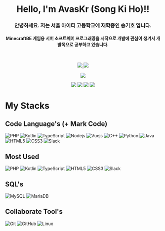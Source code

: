 <h1 align="center">Hello, I'm AvasKr (Song Ki Ho)!!</h1>
<h3 align="center">안녕하세요. 저는 서울 아이티 고등학교에 재학중인 송기호 입니다.</h3>
<h4 align="center">MinecraftBE 게임용 서버 소프트웨어 프로그래밍을 시작으로 개발에 관심이 생겨서 개발쪽으로 공부하고 있습니다.</h4>

<br>

<p align="center">
  <a href="#">
    <img src="https://github-readme-stats.vercel.app/api?username=GodVas&show_icons=true&include_all_commits=true&line_height=33&count_private=true&theme=nord" />
    <img src="https://github-readme-stats.vercel.app/api/top-langs?username=GodVas&langs_count=4&count_private=true&theme=nord" />
  </a>
  
  <br>
  
</p>

<p align="center">
  <a href="#">
    <img src="https://github-profile-trophy.vercel.app/?username=GodVas&margin-w=28&margin-h=15&theme=nord" />
  </a>
</p>


<p align="center">
  <img src="https://hits.seeyoufarm.com/api/count/incr/badge.svg?url=https%3A%2F%2Fgithub.com%2Fgjbae1212%2Fhit-counter&count_bg=%234ED78E&title_bg=%23000000&icon=codio.svg&icon_color=%23254BC1&title=hits&edge_flat=false)](https://hits.seeyoufarm.com" />
  <img src="https://img.shields.io/badge/Gmail-d14836?style=flat-square&logo=Gmail&logoColor=white&link=mailto:skh6075@gmail.com)](mailto:skh6075@gmail.com" />
  <img src="https://img.shields.io/badge/Tech%20Blog-181717?logo=GitHub&logoColor=white)](https://velog.io/@skh6075" />
  <img src="https://komarev.com/ghpvc/?username=GodVas&style=flat-square&color=green" />
</p>

# My Stacks

## Code Language's (+ Mark Code)

![PHP](https://img.shields.io/badge/-PHP-grey?style=for-the-badge&logo=PHP)
![Kotlin](https://img.shields.io/badge/-Kotlin-grey?style=for-the-badge&logo=Kotlin)
![TypeScript](https://img.shields.io/badge/-TypeScript-grey?style=for-the-badge&logo=typescript)
![Nodejs](https://img.shields.io/badge/-Nodejs-grey?style=for-the-badge&logo=Node.js)
![Vuejs](https://img.shields.io/badge/-Vuejs-grey?style=for-the-badge&logo=Vue.js)
![C++](https://img.shields.io/badge/-C++-grey?style=for-the-badge&logo=c%2B%2B)
![Python](https://img.shields.io/badge/-Python-grey?style=for-the-badge&logo=Python)
![Java](https://img.shields.io/badge/-java-grey?style=for-the-badge&logo=java)
![HTML5](https://img.shields.io/badge/-HTML5-grey?style=for-the-badge&logo=html5)
![CSS3](https://img.shields.io/badge/-CSS3-grey?style=for-the-badge&logo=css3)
![Slack](https://img.shields.io/badge/-Slack-grey?style=for-the-badge&logo=Slack)

## Most Used

![PHP](https://img.shields.io/badge/-PHP-grey?style=for-the-badge&logo=PHP)
![Kotlin](https://img.shields.io/badge/-Kotlin-grey?style=for-the-badge&logo=Kotlin)
![TypeScript](https://img.shields.io/badge/-TypeScript-grey?style=for-the-badge&logo=typescript)
![HTML5](https://img.shields.io/badge/-HTML5-grey?style=for-the-badge&logo=html5)
![CSS3](https://img.shields.io/badge/-CSS3-grey?style=for-the-badge&logo=css3)
![Slack](https://img.shields.io/badge/-Slack-grey?style=for-the-badge&logo=Slack)

## SQL's
![MySQL](https://img.shields.io/badge/-MySQL-grey?style=for-the-badge&logo=mysql)
![MariaDB](https://img.shields.io/badge/-MariaDB-grey?style=for-the-badge&logo=MariaDB)

## Collaborate Tool's

![Git](https://img.shields.io/badge/-Git-grey?style=for-the-badge&logo=git)
![GitHub](https://img.shields.io/badge/-GitHub-grey?style=for-the-badge&logo=github)
![Linux](https://img.shields.io/badge/-Linux-grey?style=for-the-badge&logo=Linux)
